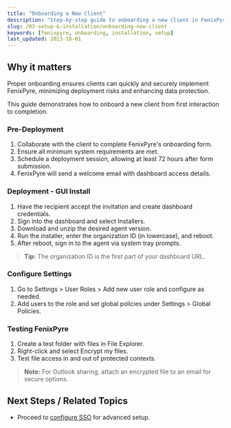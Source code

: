 ```yaml
---
title: "Onboarding a New Client"
description: "Step-by-step guide to onboarding a new client in FenixPyre, from initial setup to deployment."
slug: /03-setup-&-installation/onboarding-new-client
keywords: [fenixpyre, onboarding, installation, setup]
last_updated: 2023-10-01
---
```


## Why it matters
Proper onboarding ensures clients can quickly and securely implement FenixPyre, minimizing deployment risks and enhancing data protection.

This guide demonstrates how to onboard a new client from first interaction to completion.

### Pre-Deployment
1. Collaborate with the client to complete FenixPyre's onboarding form.
2. Ensure all minimum system requirements are met.
3. Schedule a deployment session, allowing at least 72 hours after form submission.
4. FenixPyre will send a welcome email with dashboard access details.

### Deployment - GUI Install
1. Have the recipient accept the invitation and create dashboard credentials.
2. Sign into the dashboard and select Installers.
3. Download and unzip the desired agent version.
4. Run the installer, enter the organization ID (in lowercase), and reboot.
5. After reboot, sign in to the agent via system tray prompts.

> **Tip:** The organization ID is the first part of your dashboard URL.

### Configure Settings
1. Go to Settings > User Roles > Add new user role and configure as needed.
2. Add users to the role and set global policies under Settings > Global Policies.

### Testing FenixPyre
1. Create a test folder with files in File Explorer.
2. Right-click and select Encrypt my files.
3. Test file access in and out of protected contexts.

> **Note:** For Outlook sharing, attach an encrypted file to an email for secure options.

## Next Steps / Related Topics
- Proceed to [configure SSO](/03-setup-&-installation/configure-sso) for advanced setup.